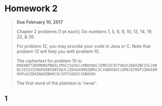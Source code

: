 Homework 2
==============================

> **Due February 10, 2017**
> 
> Chapter 2 problems [1 pt each]:
> Do numbers 1, 5, 6, 8, 10, 12, 14, 19, 22, & 26.
> 
> For problem 12, you may provide your code in Java or C.
> Note that problem 12 will help you with problem 10.
> 
> The ciphertext for problem 10 is:
> `MXDXBVTZWVMXNSPBQXLIMSCCSGXSCJXBOVQXCJZMOJZCVCTVWJCZAAXZBCSSCJXBQCJZCOJZCNSPOXBXSBTVWJCJZDXGXXMOZQMSCSCJXBOVQXCJZMOJZCNSPJZHGXXMOSPLHJZDXZAAXZBXHCSCJXTCSGXSCJXBOVQX`
> 
> The first word of the plaintext is 'never'.

## 1
